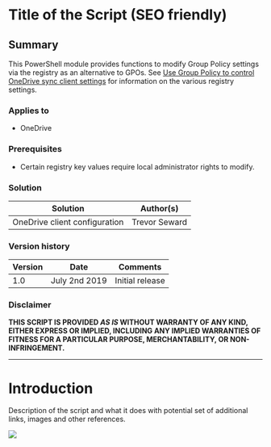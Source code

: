 # Title of the Script (SEO friendly) #

## Summary ##

This PowerShell module provides functions to modify Group Policy settings via the registry as an alternative to GPOs. See [Use Group Policy to control OneDrive sync client settings](https://docs.microsoft.com/en-us/onedrive/use-group-policy) for information on the various registry settings.
 
### Applies to ###

- OneDrive

### Prerequisites ###

- Certain registry key values require local administrator rights to modify.

### Solution ###
Solution | Author(s)
---------|----------
OneDrive client configuration | Trevor Seward

### Version history ###
Version  | Date | Comments
---------| -----| --------
1.0  | July 2nd 2019 | Initial release

### Disclaimer ###

**THIS SCRIPT IS PROVIDED *AS IS* WITHOUT WARRANTY OF ANY KIND, EITHER EXPRESS OR IMPLIED, INCLUDING ANY IMPLIED WARRANTIES OF FITNESS FOR A PARTICULAR PURPOSE, MERCHANTABILITY, OR NON-INFRINGEMENT.**

----------

# Introduction

Description of the script and what it does with potential set of additional links, images and other references.

<img src="https://telemetry.sharepointpnp.com/onedrive-admin-scripts/scripts/OneDrive-Client-GPO-Configuration" /> 